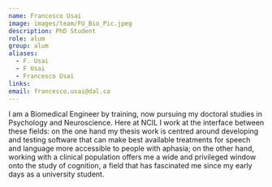 ```yaml
---
name: Francesco Usai
image: images/team/FU_Bio_Pic.jpeg
description: PhD Student
role: alum
group: alum
aliases:
  - F. Usai
  - F Usai
  - Francesco Usai
links:
email: francesco.usai@dal.ca
---
```


I am a Biomedical Engineer by training, now pursuing my doctoral studies in Psychology and Neuroscience. Here at NCIL I work at the interface between these fields: on the one hand my thesis work is centred around developing and testing software that can make best available treatments for speech and language more accessible to people with aphasia; on the other hand, working with a clinical population offers me a wide and privileged window onto the study of cognition, a field that has fascinated me since my early days as a university student. 
